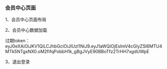 ### 会员中心页面

1、会员中心页面布局

2、会员中心数据加载

过期token：eyJ0eXAiOiJKV1QiLCJhbGciOiJIUzI1NiJ9.eyJ1aWQiOjEsImV4cGlyZSI6MTU4MTk5NTgxNX0.oM2fifqPobbH1k_gBgJVyE90BBoTfz2TrHH7xgdUWpE

3、退出登录